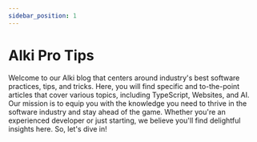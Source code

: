 ```yaml
---
sidebar_position: 1
---
```


# Alki Pro Tips

Welcome to our Alki blog that centers around industry's best software practices, tips, and tricks. Here, you will find specific and to-the-point articles that cover various topics, including TypeScript, Websites, and AI. Our mission is to equip you with the knowledge you need to thrive in the software industry and stay ahead of the game. Whether you're an experienced developer or just starting, we believe you'll find delightful insights here. So, let's dive in!
